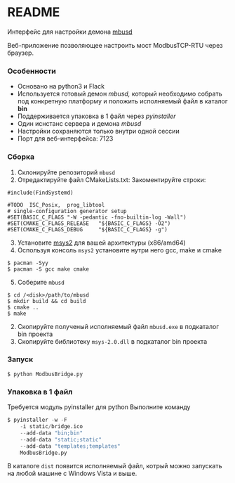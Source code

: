 # README

Интерфейс для настройки демона [mbusd](https://github.com/3cky/mbusd)

Веб-приложение позволяющее настроить мост ModbusTCP-RTU через браузер.

### Особенности
* Основано на python3 и Flack
* Используется готовый демон _mbusd,_ который необходимо собрать под
конкретную платформу и положить исполняемый файл в каталог **bin**
* Поддерживается упаковка в 1 файл через _pyinstaller_
* Один иснстанс сервера и демона _mbusd_
* Настройки сохраняются только внутри одной сессии
* Порт для веб-интерфейса: 7123

### Сборка
1. Склонируйте репозиторий `mbusd`
2. Отредактируйте файл CMakeLists.txt:
    Закоментируйте строки:
```
#include(FindSystemd)

#TODO  ISC_Posix,  prog_libtool
# single-configuration generator setup
#SET(BASIC_C_FLAGS "-W -pedantic -fno-builtin-log -Wall")
#SET(CMAKE_C_FLAGS_RELEASE   "${BASIC_C_FLAGS} -O2")
#SET(CMAKE_C_FLAGS_DEBUG     "${BASIC_C_FLAGS} -g")
```

3. Установите [msys2](https://www.msys2.org/) для вашей архитектуры (x86/amd64)
4. Оспользуя консоль `msys2` установите нутри него gcc, make и cmake
```
$ pacman -Syy
$ pacman -S gcc make cmake
```

5. Соберите `mbusd`
```
$ cd /<disk>/path/to/mbusd
$ mkdir build && cd build
$ cmake ..
$ make
```

2. Скопируйте полученый исполняемый файл `mbusd.exe` в подкаталог bin проекта
3. Скопируйте библиотеку `msys-2.0.dll` в подкаталог bin проекта


### Запуск
`$ python ModbusBridge.py`

### Упаковка в 1 файл
Требуется модуль pyinstaller для python
Выполните команду
```py
$ pyinstaller -w -F 
    -i static/bridge.ico
    --add-data "bin;bin" 
    --add-data "static;static" 
    --add-data "templates;templates" 
    ModbusBridge.py 
```
В каталоге `dist` появится исполняемый файл, котрый можно
запускать на любой машине с Windows Vista и выше.
